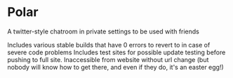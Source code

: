 # Polar
A twitter-style chatroom in private settings to be used with friends


Includes various stable builds that have 0 errors to revert to in case of severe code problems
Includes test sites for possible update testing before pushing to full site. Inaccessible from website without url change (but nobody will know how to get there, and even if they do, it's an easter egg!)
